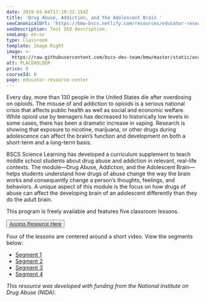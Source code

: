 ```yaml
---
date: 2019-03-04T17:19:22.154Z
title: 'Drug Abuse, Addiction, and the Adolescent Brain '
seoCanonicalUrl: 'https://bmw-bscs.netlify.com/resources/educator-resource-center/drug-abuse'
seoDescription: Test SEO description.
seoLang: en-us
type: Classroom
template: Image Right
image: >-
  https://raw.githubusercontent.com/bscs-dev-team/bmw/master/static/assets/cells.jpeg?token=AtPITcR7Wt63uoZCJ3P_xa8ywbfD9Cinks5cfUhRwA%3D%3D
alt: PLACEHOLDER
price: 0
courseId: 0
page: educator-resource-center
---
```

Every day, more than 130 people in the United States die after overdosing on opioids. The misuse of and addiction to opioids is a serious national crisis that affects public health as well as social and economic welfare. While opioid use by teenagers has decreased to historically low levels in some cases, there has been a dramatic increase in vaping. Research is showing that exposure to nicotine, marijuana, or other drugs during adolescence can affect the brain’s function and development on both a short-term and a long-term basis.

BSCS Science Learning has developed a curriculum supplement to teach middle school students about drug abuse and addiction in relevant, real-life contexts. The module—Drug Abuse, Addiction, and the Adolescent Brain—helps students understand how drugs of abuse change the way the brain works and consequently change a person’s thoughts, feelings, and behaviors. A unique aspect of this module is the focus on how drugs of abuse can affect the developing brain of an adolescent differently than they do the adult brain. 

This program is freely available and features five classroom lessons.

<button class="btn btn-primary"><a href="https://bscs.org/sites/default/files/_legacy/pdf/NIDA--full.pdf">Access Resource Here</a></button>

Four of the lessons are centered around a short video. View the segments below:

* [Segment 1](https://vimeo.com/315712201)
* [Segment 2](https://vimeo.com/315712242)
* [Segment 3](https://vimeo.com/315712075)
* [Segment 4](https://vimeo.com/315712128)

_This resource was developed with funding from the National Institute on Drug Abuse (NIDA)._

